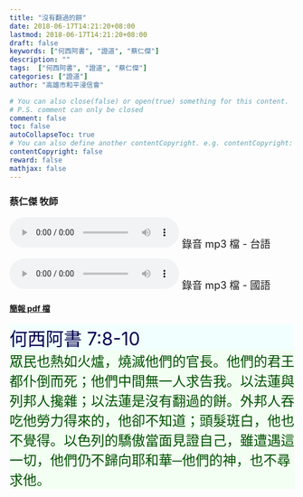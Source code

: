 ```yaml
---
title: "沒有翻過的餅"
date: 2018-06-17T14:21:20+08:00
lastmod: 2018-06-17T14:21:20+08:00
draft: false
keywords: ["何西阿書", "證道", "蔡仁傑"]
description: ""
tags:  ["何西阿書", "證道", "蔡仁傑"]
categories: ["證道"]
author: "高雄市和平浸信會"

# You can also close(false) or open(true) something for this content.
# P.S. comment can only be closed
comment: false
toc: false
autoCollapseToc: true
# You can also define another contentCopyright. e.g. contentCopyright: "This is another copyright."
contentCopyright: false
reward: false
mathjax: false
---
```


### 蔡仁傑 牧師

<audio controls src="https://hbc.nctu.me/mp3-s/s20180617t.mp3"></audio><font size="4"> 錄音 mp3 檔 - 台語</font>

<audio controls src="https://hbc.nctu.me/mp3-s/s20180617c.mp3"></audio><font size="4"> 錄音 mp3 檔 - 國語</font>

#### [簡報 pdf 檔](/pdf-s/s20180617.pdf "沒有翻過的餅")

<div style="background-color:#F2FFFF"><font size="6", color="#000050">
何西阿書 7:8-10
</font>
</div>

<div style="background-color:#F2FFF2"><font size="5", color="005000">
眾民也熱如火爐，燒滅他們的官長。他們的君王都仆倒而死；他們中間無一人求告我。以法蓮與列邦人攙雜；以法蓮是沒有翻過的餅。外邦人吞吃他勞力得來的，他卻不知道；頭髮斑白，他也不覺得。以色列的驕傲當面見證自己，雖遭遇這一切，他們仍不歸向耶和華─他們的神，也不尋求他。
</font>
</div>